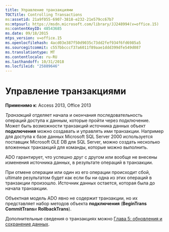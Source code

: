 ```yaml
---
title: Управление транзакциями
TOCTitle: Controlling Transactions
ms:assetid: 21a9f055-6907-3818-e232-21e579cc67b7
ms:mtpsurl: https://msdn.microsoft.com/library/JJ248994(v=office.15)
ms:contentKeyID: 48543685
ms.date: 09/18/2015
mtps_version: v=office.15
ms.openlocfilehash: 4acd03e387f50d9035c73dd2fef934f6fd6985a5
ms.sourcegitcommit: c557bbcccf37a6011f89aae1ddd399dfe549d087
ms.translationtype: MT
ms.contentlocale: ru-RU
ms.lasthandoff: 10/31/2018
ms.locfileid: "25889646"
---
```

# <a name="controlling-transactions"></a>Управление транзакциями


**Применимо к**: Access 2013, Office 2013

*Транзакций* отделяет начала и окончания последовательность операций доступа к данным, которые пройти через подключение. Может быть возможности транзакций источника данных объект **подключения** можно создавать и управлять ими транзакции. Например для доступа к базе данных Microsoft SQL Server 2000 используется поставщик Microsoft OLE DB для SQL Server, можно создать несколько вложенных транзакций для команды, которые можно выполнить.

ADO гарантирует, что успешно друг с другом или вообще не внесены изменения источника данных, в результате операций в транзакции.

При отмене операции или один из его операции происходит сбой, ultimate результатом будет как если бы ни одна из этих операций в транзакции произошло. Источник данных остается, которая была до начала транзакции.

Объектная модель ADO явно не содержит транзакции, но их представляет набор методов объекта **подключения** (**BeginTrans** **CommitTrans**и **RollbackTrans**).

Дополнительные сведения о транзакциях можно [Глава 5: обновления и сохранение данных](chapter-5-updating-and-persisting-data.md).

